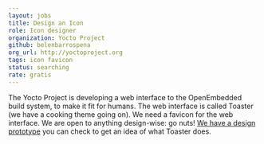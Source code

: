 ```yaml
---
layout: jobs
title: Design an Icon
role: Icon designer
organization: Yocto Project
github: belenbarrospena
org_url: http://yoctoproject.org
tags: icon favicon
status: searching
rate: gratis
---
```


The Yocto Project is developing a web interface to the OpenEmbedded build system, to make it fit for humans. The web interface is called Toaster (we have a cooking theme going on). We need a favicon for the web interface. We are open to anything design-wise: go nuts! <a href="http://www.yoctoproject.org/toaster">We have a design prototype</a> you can check to get an idea of what Toaster does.
